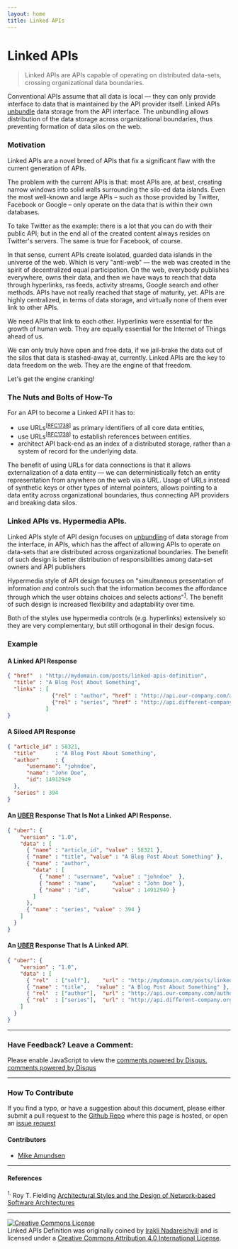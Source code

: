 ```yaml
---
layout: home
title: Linked APIs
---
```


# Linked APIs

> Linked APIs are APIs capable of operating on distributed data-sets, crossing organizational data boundaries. 

Conventional APIs assume that all data is local — they can only provide interface to data that is maintained by the API provider itself. Linked APIs [unbundle](http://www.vox.com/2014/6/24/5840248/the-powerful-economic-principle-behind-yo) data storage from the API interface. The unbundling allows distribution of the data storage across organizational boundaries, thus preventing formation of data silos on the web.

### Motivation

Linked APIs are a novel breed of APIs that fix a significant flaw with the current generation of APIs.

The problem with the current APIs is that: most APIs are, at best, creating narrow windows into solid walls surrounding the silo-ed data islands. Even the most well-known and large APIs – such as those provided by Twitter, Facebook or Google – only operate on the data that is within their own databases.

To take Twitter as the example: there is a lot that you can do with their public API; but in the end all of the created content always resides on Twitter's servers. The same is true for Facebook, of course. 

In that sense, current APIs create isolated, guarded data islands in the universe of the web. Which is very "anti-web" — the web was created in the spirit of decentralized equal participation. On the web, everybody publishes everywhere, owns their data, and then we have ways to reach that data through hyperlinks, rss feeds, activity streams, Google search and other methods. APIs have not really reached that stage of maturity, yet. APIs are highly centralized, in terms of data storage, and virtually none of them ever link to other APIs.

We need APIs that link to each other. Hyperlinks were essential for the growth of human web. They are equally essential for the Internet of Things ahead of us. 

We can only truly have open and free data, if we jail-brake the data out of the silos that data is stashed-away at, currently. Linked APIs are the key to data freedom on the web. They are the engine of that freedom. 

Let's get the engine cranking!


### The Nuts and Bolts of How-To

For an API to become a Linked API it has to:

- use URLs<sup>[[RFC1738](http://www.ietf.org/rfc/rfc1738.txt)]</sup> as primary identifiers of all core data entities, 
- use URLs<sup>[[RFC1738](http://www.ietf.org/rfc/rfc1738.txt)]</sup> to establish references between entities.
- architect API back-end as an index of a distributed storage, rather than a system of record for the underlying data.

The benefit of using URLs for data connections is that it allows externalization of a data entity — we can deterministically fetch an entity representation from anywhere on the web via a URL. Usage of URLs instead of synthetic keys or other types of internal pointers, allows pointing to a data entity across organizational boundaries, thus connecting API providers and breaking data silos.

### Linked APIs vs. Hypermedia APIs.

Linked APIs style of API design focuses on [unbundling](http://www.vox.com/2014/6/24/5840248/the-powerful-economic-principle-behind-yo) of data storage from the interface, in APIs, which has the affect of allowing APIs to operate on data-sets that are distributed across organizational boundaries. The benefit of such design is better distribution of responsibilities among data-set owners and API publishers

Hypermedia style of API design focuses on "simultaneous presentation of information and controls such that the information becomes the affordance through which the user obtains choices and selects actions"<sup><a href="#fn1" id="ref1">1</a></sup>. The benefit of such design is increased flexibility and adaptability over time.  

Both of the styles use hypermedia controls (e.g. hyperlinks) extensively so they are very complementary, but still orthogonal in their design focus.

### Example

#### A Linked API Response

```json
{ "href"  : "http://mydomain.com/posts/linked-apis-definition",
  "title" : "A Blog Post About Something",
  "links" : [
              {"rel" : "author", "href" : "http://api.our-company.com/authors/johndoe"},
              {"rel" : "series", "href" : "http://api.different-company.org/someseries"}
            ]
}
```     

#### A Siloed API Response

```json
{ "article_id" : 58321,
  "title"      : "A Blog Post About Something",
  "author"     : {
      "username": "johndoe",
      "name": "John Doe",
      "id": 14912949
  }, 
  "series" : 394
}
```    

#### An [UBER](https://rawgit.com/mamund/media-types/master/uber-hypermedia.html) Response That Is Not a Linked API Response.

```json
{ "uber": {
    "version" : "1.0",
    "data" : [
      { "name" : "article_id", "value" : 58321 },
      { "name" : "title", "value" : "A Blog Post About Something" },
      { "name" : "author",
        "data" : [
          { "name" : "username", "value" : "johndoe"  },
          { "name" : "name",     "value" : "John Doe" },
          { "name" : "id",       "value" : 14912949 }
        ]
      },
      { "name" : "series", "value" : 394 }
    ]    
  }
}
```

#### An [UBER](https://rawgit.com/mamund/media-types/master/uber-hypermedia.html) Response That Is A Linked API.


```json
{ "uber": {
    "version" : "1.0",
    "data" : [
      { "rel"  : ["self"],    "url" : "http://mydomain.com/posts/linked-apis-definition" },
      { "name" : "title",   "value" : "A Blog Post About Something" },
      { "rel"  : ["author"],  "url" : "http://api.our-company.com/authors/johndoe" },
      { "rel"  : ["series"],  "url" : "http://api.different-company.org/someseries" }
    ]    
  }
}
```

-----------------------

### Have Feedback? Leave a Comment:

<div id="disqus_thread"></div>
<script type="text/javascript">
    /* * * CONFIGURATION VARIABLES: EDIT BEFORE PASTING INTO YOUR WEBPAGE * * */
    var disqus_shortname = 'linkedapis'; // required: replace example with your forum shortname

    /* * * DON'T EDIT BELOW THIS LINE * * */
    (function() {
        var dsq = document.createElement('script'); dsq.type = 'text/javascript'; dsq.async = true;
        dsq.src = '//' + disqus_shortname + '.disqus.com/embed.js';
        (document.getElementsByTagName('head')[0] || document.getElementsByTagName('body')[0]).appendChild(dsq);
    })();
</script>
<noscript>Please enable JavaScript to view the <a href="http://disqus.com/?ref_noscript">comments powered by Disqus.</a></noscript>
<a href="http://disqus.com" class="dsq-brlink">comments powered by <span class="logo-disqus">Disqus</span></a>

-----------------------

### How To Contribute

If you find a typo, or have a suggestion about this document, please either submit a pull request to the [Github Repo](https://github.com/inadarei/linkedapis) where this page is hosted, or open an [issue request](https://github.com/inadarei/linkedapis/issues)

#### Contributors

- [Mike Amundsen](https://twitter.com/mamund)

------------------------

#### References

<sup id="fn1">1.</sup> Roy T. Fielding [Architectural Styles and
the Design of Network-based Software Architectures](http://www.ics.uci.edu/~fielding/pubs/dissertation/top.htm)

-----------------------

<a rel="license" href="http://creativecommons.org/licenses/by/4.0/"><img alt="Creative Commons License" style="border-width:0" src="https://i.creativecommons.org/l/by/4.0/80x15.png" /></a><br /><span xmlns:dct="http://purl.org/dc/terms/" href="http://purl.org/dc/dcmitype/Text" property="dct:title" rel="dct:type">Linked APIs Definition</span> was originally coined by <a xmlns:cc="http://creativecommons.org/ns#" href="https://twitter.com/inadarei" property="cc:attributionName" rel="cc:attributionURL">Irakli Nadareishvili</a>  and is licensed under a <a rel="license" href="http://creativecommons.org/licenses/by/4.0/">Creative Commons Attribution 4.0 International License</a>.
